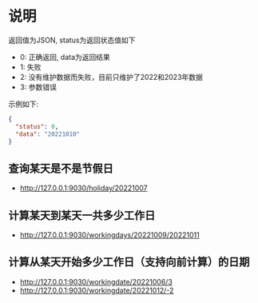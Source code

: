 # 说明

返回值为JSON, status为返回状态值如下
- 0: 正确返回, data为返回结果
- 1: 失败
- 2: 没有维护数据而失败，目前只维护了2022和2023年数据
- 3: 参数错误

示例如下:
```json
{
  "status": 0,
  "data": "20221010"
}
```

## 查询某天是不是节假日
- http://127.0.0.1:9030/holiday/20221007

## 计算某天到某天一共多少工作日
- http://127.0.0.1:9030/workingdays/20221009/20221011

## 计算从某天开始多少工作日（支持向前计算）的日期
- http://127.0.0.1:9030/workingdate/20221006/3
- http://127.0.0.1:9030/workingdate/20221012/-2
